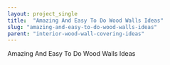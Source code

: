 ```yaml
---
layout: project_single
title:  "Amazing And Easy To Do Wood Walls Ideas"
slug: "amazing-and-easy-to-do-wood-walls-ideas"
parent: "interior-wood-wall-covering-ideas"
---
```

Amazing And Easy To Do Wood Walls Ideas